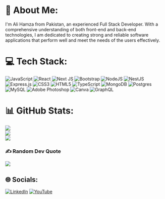 
<!--
**codewithalihamza/codewithalihamza** is a ✨ _special_ ✨ repository because its `README.md` (this file) appears on your GitHub profile.
### Hi there 👋
Here are some ideas to get you started:

- 🔭 I’m currently working on ...
- 🌱 I’m currently learning ...
- 👯 I’m looking to collaborate on ...
- 🤔 I’m looking for help with ...
- 💬 Ask me about ...
- 📫 How to reach me: ...
- 😄 Pronouns: ...
- ⚡ Fun fact: ...
-->

<!-- ### Hi there 👋, My name is Ali Hamza
#### 🚀 Full-Stack JavaScript Developer 🚀
![🚀 Full-Stack JavaScript Developer 🚀](https://arturssmirnovs.github.io/github-profile-readme-generator/images/banner.png)

I'm Ali Hamza from Pakistan, an experienced Full Stack Developer. With a comprehensive understanding of both front-end and back-end technologies, I specialize in frameworks like React, Next.js, Node.js, Express.js, and Nest.js, and excel in WordPress and Blogger site development. I am dedicated to creating strong and reliable software applications that perform well and meet the needs of the users effectively.

Skills: HTML / CSS / REACT / NEXT / MUI / TAILWIND / NODE / NEST / EXPRESS

- 🔭 I’m currently working on Logicon 
- 📫 How to reach me: Contact me on LinkedIn 


[<img src='https://cdn.jsdelivr.net/npm/simple-icons@3.0.1/icons/github.svg' alt='github' height='40'>](https://github.com/@codewithalihamza)  [<img src='https://cdn.jsdelivr.net/npm/simple-icons@3.0.1/icons/linkedin.svg' alt='linkedin' height='40'>](https://www.linkedin.com/in/syedalihamzaofficial/)  [<img src='https://cdn.jsdelivr.net/npm/simple-icons@3.0.1/icons/icloud.svg' alt='website' height='40'>](https://syedalihamzaofficial.blogspot.com/)  [<img src='https://cdn.jsdelivr.net/npm/simple-icons@3.0.1/icons/youtube.svg' alt='youtube' height='40'>](https://www.youtube.com/@TechnicalHamzaOfficial1)  

![GitHub streak stats](https://streak-stats.demolab.com/?user=@codewithalihamza)  -->

# 💫 About Me:
I'm Ali Hamza from Pakistan, an experienced Full Stack Developer. With a comprehensive understanding of both front-end and back-end technologies,  I am dedicated to creating strong and reliable software applications that perform well and meet the needs of the users effectively.

# 💻 Tech Stack:
![JavaScript](https://img.shields.io/badge/javascript-%23323330.svg?style=for-the-badge&logo=javascript&logoColor=%23F7DF1E) ![React](https://img.shields.io/badge/react-%2320232a.svg?style=for-the-badge&logo=react&logoColor=%2361DAFB) ![Next JS](https://img.shields.io/badge/Next-black?style=for-the-badge&logo=next.js&logoColor=white) ![Bootstrap](https://img.shields.io/badge/bootstrap-%238511FA.svg?style=for-the-badge&logo=bootstrap&logoColor=white) ![NodeJS](https://img.shields.io/badge/node.js-6DA55F?style=for-the-badge&logo=node.js&logoColor=white) ![NestJS](https://img.shields.io/badge/nestjs-%23E0234E.svg?style=for-the-badge&logo=nestjs&logoColor=white) ![Express.js](https://img.shields.io/badge/express.js-%23404d59.svg?style=for-the-badge&logo=express&logoColor=%2361DAFB) ![CSS3](https://img.shields.io/badge/css3-%231572B6.svg?style=for-the-badge&logo=css3&logoColor=white) ![HTML5](https://img.shields.io/badge/html5-%23E34F26.svg?style=for-the-badge&logo=html5&logoColor=white) ![TypeScript](https://img.shields.io/badge/typescript-%23007ACC.svg?style=for-the-badge&logo=typescript&logoColor=white) ![MongoDB](https://img.shields.io/badge/MongoDB-%234ea94b.svg?style=for-the-badge&logo=mongodb&logoColor=white) ![Postgres](https://img.shields.io/badge/postgres-%23316192.svg?style=for-the-badge&logo=postgresql&logoColor=white) ![MySQL](https://img.shields.io/badge/mysql-%2300000f.svg?style=for-the-badge&logo=mysql&logoColor=white) ![Adobe Photoshop](https://img.shields.io/badge/adobe%20photoshop-%2331A8FF.svg?style=for-the-badge&logo=adobe%20photoshop&logoColor=white) ![Canva](https://img.shields.io/badge/Canva-%2300C4CC.svg?style=for-the-badge&logo=Canva&logoColor=white) ![GraphQL](https://img.shields.io/badge/-GraphQL-E10098?style=for-the-badge&logo=graphql&logoColor=white)
# 📊 GitHub Stats:
![](https://github-readme-stats.vercel.app/api?username=codewithalihamza&theme=dark&hide_border=false&include_all_commits=false&count_private=false)<br/>
![](https://github-readme-streak-stats.herokuapp.com/?user=codewithalihamza&theme=dark&hide_border=false)<br/>
![](https://github-readme-stats.vercel.app/api/top-langs/?username=codewithalihamza&theme=dark&hide_border=false&include_all_commits=false&count_private=false&layout=compact)

### ✍️ Random Dev Quote
![](https://quotes-github-readme.vercel.app/api?type=horizontal&theme=dark)


## 🌐 Socials:
[![LinkedIn](https://img.shields.io/badge/LinkedIn-%230077B5.svg?logo=linkedin&logoColor=white)](https://linkedin.com/in/syedalihamzaofficial) [![YouTube](https://img.shields.io/badge/YouTube-%23FF0000.svg?logo=YouTube&logoColor=white)](https://youtube.com/@TechnicalHamzaOfficial1) 


